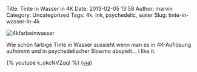 Title: Tinte in Wasser in 4K
Date: 2013-02-05 13:58
Author: marvin
Category: Uncategorized
Tags: 4k, ink, psychedelic, water
Slug: tinte-in-wasser-in-4k

![4kfarbeinwasser]({static}/images/4kfarbeinwasser.jpg)

Wie schön farbige Tinte in Wasser aussieht wenn man es in 4K-Auflösung
aufnimmt und in psychedelischer Slowmo abspielt... i like it.

{% youtube k_okcNVZqqI   %}
([via](http://www.kraftfuttermischwerk.de/blogg/?p=48488))

